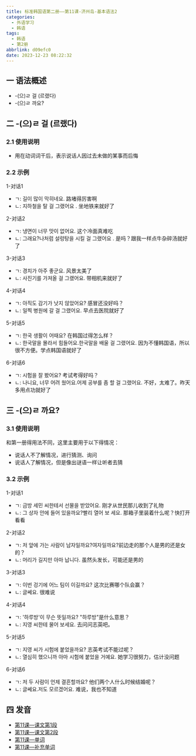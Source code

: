 ```yaml
---
title: 标准韩国语第二册——第11课-济州岛-基本语法2
categories:
  - 外语学习
  - 韩语
tags:
  - 韩语
  - 第2册
abbrlink: d09efc0
date: 2023-12-23 08:22:32
---
```

## 一 语法概述

* -(으)ㄹ 걸 (르랬다)
* -(으)ㄹ 까요?

<!--more-->

## 二 -(으)ㄹ 걸 (르랬다)

### 2.1 使用说明

* 用在动词词干后，表示说话人因过去未做的某事而后悔

### 2.2 示例

1-对话1

* ㄱ: 길이 많이 막히네요. 路堵得厉害啊
* ㄴ:  지하철을 탈 걸 그랬어요 . 坐地铁来就好了

2-对话2

* ㄱ:  냉면이 너무 맛이 없어요. 这个冷面真难吃
* ㄴ:  그래요?나처럼 설렁탕을 시킬 걸 그랬어요 . 是吗？跟我一样点牛杂碎汤就好了

3-对话3

* ㄱ:  경치가 아주 좋군요. 风景太美了
* ㄴ:  사진기를 가져올 걸 그랬어요. 带相机来就好了

4-对话4

* ㄱ:  아직도 감기가 낫지 않았어요? 感冒还没好吗？
* ㄴ:  일찍 병원에 갈 걸 그랬어요. 早点去医院就好了

5-对话5

* ㄱ:  한국 생활이 어때요? 在韩国过得怎么样？
* ㄴ:  한국말을 몰라서 힘들어요.한국말을 배울 걸 그랬어요. 因为不懂韩国语，所以很不方便。学点韩国语就好了

6-对话6

* ㄱ:  시험을 잘 봤어요? 考试考得好吗？
* ㄴ:  나니요, 너무 어려 웠어요.어제 공부를 좀 할 걸 그랬어요. 不好，太难了。昨天多用点功就好了

## 三 -(으)ㄹ 까요?

### 3.1 使用说明

和第一册得用法不同，这里主要用于以下得情况：

* 说话人不了解情况，进行猜测、询问
* 说话人了解情况，但是像出谜语一样让听者去猜

### 3.2 示例

1-对话1

* ㄱ:  금방 세민 씨한테서 선물을 받았어요. 刚才从世民那儿收到了礼物
* ㄴ:  그 상자 안에 들어 있을까요?빨리 열어 보 세요. 那箱子里装着什么呢？快打开看看

2-对话2

* ㄱ:  저 앞에 가는 사람이 남자일까요?여자일까요?前边走的那个人是男的还是女的？
* ㄴ:  머리가 길지만 아마 납니다. 虽然头发长，可能还是男的

3-对话3

* ㄱ:  이번 겅기에 어느 팀이 이길까요? 这次比赛哪个队会赢？
* ㄴ:  글쎄요. 很难说

4-对话4

* ㄱ:  '하루방'이 무슨 뜻일까요? "하루방"是什么意思？
* ㄴ:  지영 씨한테 물어 보세요. 去问问志英吧。

5-对话5

* ㄱ: 지영 씨가 시험에 붙었을까요? 志英考试不能过呢？
* ㄴ:  열심히 했으니까 아마 시험에 붙었을 거예요. 她学习很努力，估计没问题

6-对话6

* ㄱ:  저 두 사람이 언제 결흔할까요? 他们两个人什么时候结婚呢？
* ㄴ:  글쎄요.저도 모르겠어요. 难说，我也不知道

## 四 发音

* [第11课—课文第1段][1]
* [第11课—课文第2段][2]
* [第11课—单词][3]
* [第11课—补充单词][4]



[1]:https://active.clewm.net/B7H6ua?qrurl=http://qr31.cn/B7H6ua&gtype=1&key=4911c178fa293d580027748667d39a7a789aa1d393
[2]:https://active.clewm.net/DkaNfZ?qrurl=http://qr31.cn/DkaNfZ&gtype=1&key=7ce6a170153415f5702774137ef07c13c2f430a425
[3]:https://active.clewm.net/AtDvu9?qrurl=http://qr31.cn/AtDvu9&gtype=1&key=b5f7f17b197d77cb30277455ab4f03870ad3c64448
[4]:https://active.clewm.net/BjqxEe?qrurl=http://qr31.cn/BjqxEe&gtype=1&key=3e8a2174c40bd224d027743b3e16c4358dd52a0473